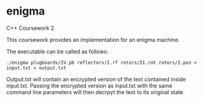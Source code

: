 # enigma
C++ Coursework 2

This coursework provides an implementation for an enigma machine. 

The executable can be called as follows:
```
./enigma plugboards/IV.pb reflectors/I.rf rotors/II.rot rotors/I.pos < input.txt > output.txt
```
Output.txt will contain an encrypted version of the text contained inside input.txt. Passing the encrypted version as 
input.txt with the same command line parameters will then decrpyt the text to its original state.
